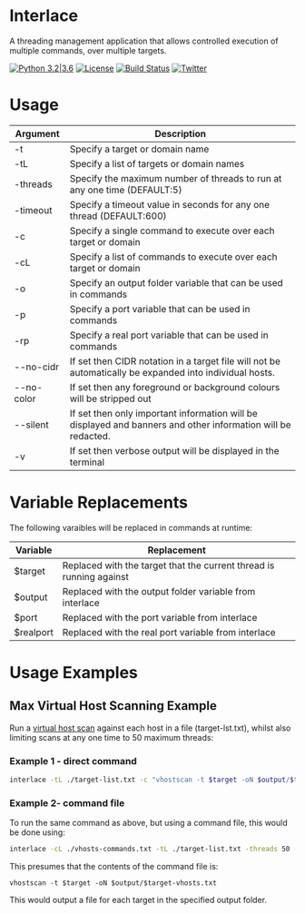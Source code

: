 # Interlace
A threading management application that allows controlled execution of multiple commands, over multiple targets.

[![Python 3.2|3.6](https://img.shields.io/badge/python-3.2|3.6-green.svg)](https://www.python.org/) [![License](https://img.shields.io/badge/license-GPL3-_red.svg)](https://www.gnu.org/licenses/gpl-3.0.en.html) [![Build Status](https://travis-ci.org/codingo/Reconnoitre.svg?branch=master)](https://travis-ci.org/codingo/Reconnoitre) [![Twitter](https://img.shields.io/badge/twitter-@codingo__-blue.svg)](https://twitter.com/codingo_)

# Usage

| Argument   | Description                                                                                                  |
|------------|--------------------------------------------------------------------------------------------------------------|
| -t         | Specify a target or domain name                                                                              |
| -tL        | Specify a list of targets or domain names                                                                    |
| -threads   | Specify the maximum number of threads to run at any one time (DEFAULT:5)                                     |
| -timeout   | Specify a timeout value in seconds for any one thread (DEFAULT:600)                                          |
| -c         | Specify a single command to execute over each target or domain                                               |
| -cL        | Specify a list of commands to execute over each target or domain                                             |
| -o         | Specify an output folder variable that can be used in commands                                               |
| -p         | Specify a port variable that can be used in commands                                                         |
| -rp        | Specify a real port variable that can be used in commands                                                    |
| --no-cidr  | If set then CIDR notation in a target file will not be automatically be expanded into individual hosts.      |
| --no-color | If set then any foreground or background colours will be stripped out                                        |
| --silent   | If set then only important information will be displayed and banners and other information will be redacted. |
| -v         | If set then verbose output will be displayed in the terminal                                                 |


# Variable Replacements
The following varaibles will be replaced in commands at runtime:

| Variable  | Replacement                                                         |
|-----------|---------------------------------------------------------------------|
| $target   | Replaced with the target that the current thread is running against |
| $output   | Replaced with the output folder variable from interlace             |
| $port     | Replaced with the port variable from interlace                      |
| $realport | Replaced with the real port variable from interlace                 |

# Usage Examples
## Max Virtual Host Scanning Example
Run a [virtual host scan](https://github.com/codingo/VHostScan) against each host in a file (target-lst.txt), whilst also limiting scans at any one time to 50 maximum threads:
### Example 1 - direct command
```bash
interlace -tL ./target-list.txt -c "vhostscan -t $target -oN $output/$target-vhosts.txt" -o ~/Bounties/Targets/ -threads 50
```
### Example 2- command file
To run the same command as above, but using a command file, this would be done using:
```bash
interlace -cL ./vhosts-commands.txt -tL ./target-list.txt -threads 50 -o ~/Bounties/Targets/
```
This presumes that the contents of the command file is:
```
vhostscan -t $target -oN $output/$target-vhosts.txt
```

This would output a file for each target in the specified output folder.
